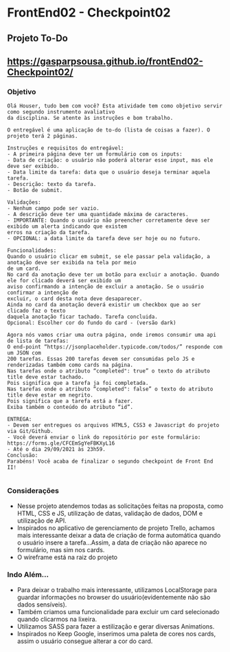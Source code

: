 # FrontEnd02 - Checkpoint02

## Projeto To-Do

## https://gasparpsousa.github.io/frontEnd02-Checkpoint02/ 

### Objetivo
```
Olá Houser, tudo bem com você? Esta atividade tem como objetivo servir como segundo instrumento avaliativo
da disciplina. Se atente às instruções e bom trabalho.

O entregável é uma aplicação de to-do (lista de coisas a fazer). O projeto terá 2 páginas.

Instruções e requisitos do entregável:
- A primeira página deve ter um formulário com os inputs: 
- Data de criação: o usuário não poderá alterar esse input, mas ele deve ser exibido.
- Data limite da tarefa: data que o usuário deseja terminar aquela tarefa.
- Descrição: texto da tarefa.
- Botão de submit.

Validações:
- Nenhum campo pode ser vazio.
- A descrição deve ter uma quantidade máxima de caracteres.
- IMPORTANTE: Quando o usuário não preencher corretamente deve ser exibido um alerta indicando que existem
erros na criação da tarefa.
- OPCIONAL: a data limite da tarefa deve ser hoje ou no futuro.

Funcionalidades:
Quando o usuário clicar em submit, se ele passar pela validação, a anotação deve ser exibida na tela por meio
de um card.
No card da anotação deve ter um botão para excluir a anotação. Quando ele for clicado deverá ser exibido um
aviso confirmando a intenção de excluir a anotação. Se o usuário confirmar a intenção de
excluir, o card desta nota deve desaparecer.
Ainda no card da anotação deverá existir um checkbox que ao ser clicado faz o texto
daquela anotação ficar tachado. Tarefa concluida.
Opcional: Escolher cor do fundo do card - (versão dark)

Agora nós vamos criar uma outra página, onde iremos consumir uma api de lista de tarefas:
O end-point “https://jsonplaceholder.typicode.com/todos/” responde com um JSON com
200 tarefas. Essas 200 tarefas devem ser consumidas pelo JS e renderizadas também como cards na página.
Nas tarefas onde o atributo “completed": true” o texto do atributo title deve estar tachado.
Pois significa que a tarefa ja foi completada.
Nas tarefas onde o atributo “completed": false” o texto do atributo title deve estar em negrito.
Pois significa que a tarefa está a fazer. 
Exiba também o conteúdo do atributo “id”.

ENTREGA:
- Devem ser entregues os arquivos HTML5, CSS3 e Javascript do projeto via Git/Github.
- Você deverá enviar o link do repositório por este formulário: https://forms.gle/CFCEmSgYeFBKXyL16 
- Até o dia 29/09/2021 às 23h59.
Conclusão:
Parabéns! Você acaba de finalizar o segundo checkpoint de Front End II!


``` 

### Considerações 
- Nesse projeto atendemos todas as solicitações feitas na proposta, como HTML, CSS e JS, utilização de datas, validação de dados, DOM e utilização de API.  
- Inspirados no aplicativo de gerenciamento de projeto Trello, achamos mais interessante deixar a data de criação de forma automática quando o usuário insere a tarefa...Assim, a data de criação não aparece no formulário, mas sim nos cards.
- O wireframe está na raiz do projeto

### Indo Além...
- Para deixar o trabalho mais interessante, utilizamos LocalStorage para guardar informações no browser do usuário(evidentemente não são dados sensíveis).
- Também criamos uma funcionalidade para excluir um card selecionado quando clicarmos na lixeira.
- Utilizamos SASS para fazer a estilização e gerar diversas Animations.
- Inspirados no Keep Google, inserimos uma paleta de cores nos cards, assim o usuário consegue alterar a cor do card.


